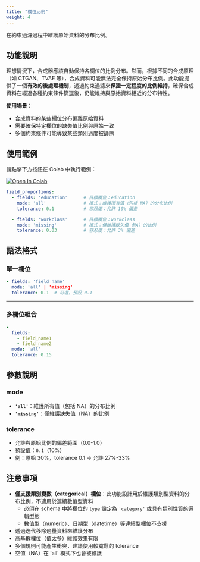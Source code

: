 ```yaml
---
title: "欄位比例"
weight: 4
---
```


在約束過濾過程中維護原始資料的分布比例。

## 功能說明

理想情況下，合成器應該自動保持各欄位的比例分布。然而，根據不同的合成原理（如 CTGAN、TVAE 等），合成資料可能無法完全保持原始分布比例。此功能提供了一個**有效的後處理機制**，透過約束過濾來**保證一定程度的比例維持**，確保合成資料在經過各種約束條件篩選後，仍能維持與原始資料相近的分布特性。

**使用場景**：
- 合成資料的某些欄位分布偏離原始資料
- 需要確保特定欄位的缺失值比例與原始一致
- 多個約束條件可能導致某些類別過度被篩除

## 使用範例

請點擊下方按鈕在 Colab 中執行範例：

[![Open In Colab](https://colab.research.google.com/assets/colab-badge.svg)](https://colab.research.google.com/github/nics-tw/petsard/blob/main/demo/petsard-yaml/constrainer-yaml/constrainer_field_proportions.ipynb)

```yaml
field_proportions:
  - fields: 'education'      # 目標欄位：education
    mode: 'all'              # 模式：維護所有值（包括 NA）的分布比例
    tolerance: 0.1           # 容忍度：允許 10% 偏差

  - fields: 'workclass'      # 目標欄位：workclass
    mode: 'missing'          # 模式：僅維護缺失值（NA）的比例
    tolerance: 0.03          # 容忍度：允許 3% 偏差
```

## 語法格式

### 單一欄位

```yaml
- fields: 'field_name'
  mode: 'all' | 'missing'
  tolerance: 0.1  # 可選，預設 0.1
```

---

### 多欄位組合

```yaml
-
  fields:
    - field_name1
    - field_name2
  mode: 'all'
  tolerance: 0.15
```

## 參數說明

### mode

- **`'all'`**：維護所有值（包括 NA）的分布比例
- **`'missing'`**：僅維護缺失值（NA）的比例

### tolerance

- 允許與原始比例的偏差範圍（0.0-1.0）
- 預設值：`0.1`（10%）
- 例：原始 30%，tolerance 0.1 → 允許 27%-33%

## 注意事項

- **僅支援類別變數（categorical）欄位**：此功能設計用於維護類別型資料的分布比例，不適用於連續數值型資料
  - 必須在 schema 中將欄位的 `type` 設定為 `'category'` 或具有類別性質的邏輯型態
  - 數值型（numeric）、日期型（datetime）等連續型欄位不支援
- 透過迭代移除過量資料來維護分布
- 高基數欄位（值太多）維護效果有限
- 多個規則可能產生衝突，建議使用較寬鬆的 tolerance
- 空值（NA）在 'all' 模式下也會被維護
